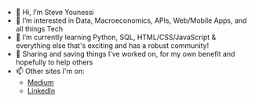 - 👋 Hi, I’m Steve Younessi
- 👀 I’m interested in Data, Macroeconomics, APIs, Web/Mobile Apps, and all things Tech
- 🌱 I’m currently learning Python, SQL, HTML/CSS/JavaScript & everything else that's exciting and has a robust community!
- 💞️ Sharing and saving things I've worked on, for my own benefit and hopefully to help others
- 📫 Other sites I'm on:
  - [Medium](https://marginalruminations.medium.com/)
  - [LinkedIn](https://www.linkedin.com/in/steve-younessi-008a62209/) 

<!---
styounessi/styounessi is a ✨ special ✨ repository because its `README.md` (this file) appears on your GitHub profile.
You can click the Preview link to take a look at your changes.
--->
